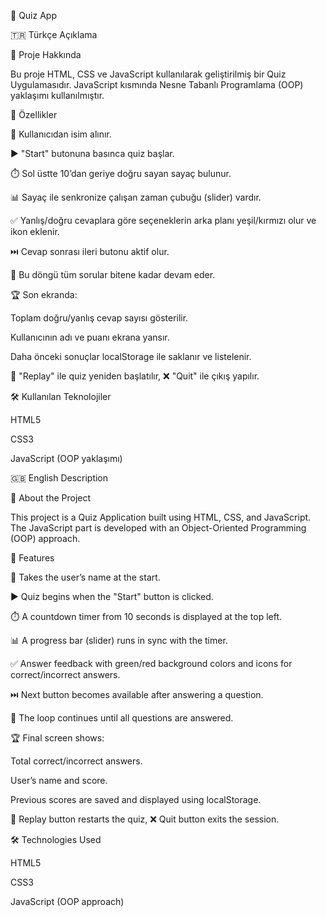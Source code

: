 📘 Quiz App

🇹🇷 Türkçe Açıklama

🎯 Proje Hakkında

Bu proje HTML, CSS ve JavaScript kullanılarak geliştirilmiş bir Quiz Uygulamasıdır.
JavaScript kısmında Nesne Tabanlı Programlama (OOP) yaklaşımı kullanılmıştır.

🔹 Özellikler

👤 Kullanıcıdan isim alınır.

▶️ "Start" butonuna basınca quiz başlar.

⏱️ Sol üstte 10’dan geriye doğru sayan sayaç bulunur.

📊 Sayaç ile senkronize çalışan zaman çubuğu (slider) vardır.

✅ Yanlış/doğru cevaplara göre seçeneklerin arka planı yeşil/kırmızı olur ve ikon eklenir.

⏭️ Cevap sonrası ileri butonu aktif olur.

🔁 Bu döngü tüm sorular bitene kadar devam eder.

🏆 Son ekranda:

Toplam doğru/yanlış cevap sayısı gösterilir.

Kullanıcının adı ve puanı ekrana yansır.

Daha önceki sonuçlar localStorage ile saklanır ve listelenir.

🔄 "Replay" ile quiz yeniden başlatılır, ❌ "Quit" ile çıkış yapılır.

🛠️ Kullanılan Teknolojiler

HTML5

CSS3

JavaScript (OOP yaklaşımı)

🇬🇧 English Description

🎯 About the Project

This project is a Quiz Application built using HTML, CSS, and JavaScript.
The JavaScript part is developed with an Object-Oriented Programming (OOP) approach.

🔹 Features

👤 Takes the user’s name at the start.

▶️ Quiz begins when the "Start" button is clicked.

⏱️ A countdown timer from 10 seconds is displayed at the top left.

📊 A progress bar (slider) runs in sync with the timer.

✅ Answer feedback with green/red background colors and icons for correct/incorrect answers.

⏭️ Next button becomes available after answering a question.

🔁 The loop continues until all questions are answered.

🏆 Final screen shows:

Total correct/incorrect answers.

User’s name and score.

Previous scores are saved and displayed using localStorage.

🔄 Replay button restarts the quiz, ❌ Quit button exits the session.

🛠️ Technologies Used

HTML5

CSS3

JavaScript (OOP approach)
